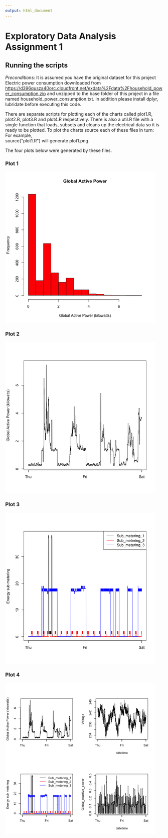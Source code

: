 ```yaml
---
output: html_document
---
```

Exploratory Data Analysis Assignment 1
================================

## Running the scripts

*Preconditions:*  It is assumed you have the original dataset for this project Electric power consumption  downloaded from https://d396qusza40orc.cloudfront.net/exdata%2Fdata%2Fhousehold_power_consumption.zip and unzipped to the base folder of this project in a file named household_power_consumption.txt.   In addition please install dplyr, lubridate before executing this code.

There are separate scripts for plotting each of the charts called plot1.R, plot2.R, plot3.R and plot4.R respectively.  There is also a util.R file with a single function that loads, subsets and cleans up the electrical data so it is ready to be plotted. To plot the charts source each of these files in turn:  
For example,  
source("plot1.R")
will generate plot1.png.


The four plots below were generated by these files. 


### Plot 1


![plot of chunk unnamed-chunk-2](plot1.png) 


### Plot 2

![plot of chunk unnamed-chunk-3](plot2.png) 


### Plot 3

![plot of chunk unnamed-chunk-4](plot3.png) 


### Plot 4

![plot of chunk unnamed-chunk-5](plot4.png) 
